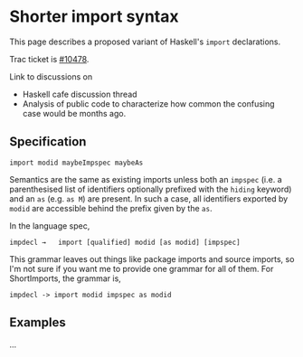 # Shorter import syntax



This page describes a proposed variant of Haskell's `import` declarations.



Trac ticket is [\#10478](https://gitlab.staging.haskell.org/ghc/ghc/issues/10478).



Link to discussions on


- Haskell cafe discussion thread
- Analysis of public code to characterize how common the confusing case would be months ago.

## Specification


```wiki
import modid maybeImpspec maybeAs
```


Semantics are the same as existing imports unless both an `impspec` (i.e. a parenthesised list of identifiers optionally prefixed with the `hiding` keyword) and an `as` (e.g. `as M`) are present. In such a case, all identifiers exported by `modid` are accessible behind the prefix given by the `as`.



In the language spec,


```wiki
impdecl	→	import [qualified] modid [as modid] [impspec]
```


This grammar leaves out things like package imports and source imports, so I'm not sure if you want me to provide one grammar for all of them. For ShortImports, the grammar is,


```wiki
impdecl -> import modid impspec as modid 
```

## Examples



...


